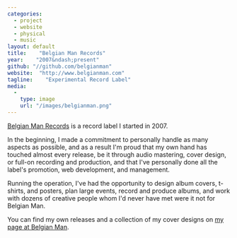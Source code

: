 ```yaml
---
categories:
  - project
  - website
  - physical
  - music
layout: default
title:    "Belgian Man Records"
year:    "2007&ndash;present"
github: "//github.com/belgianman"
website:  "http://www.belgianman.com"
tagline:    "Experimental Record Label"
media:
  -
    type: image
    url: "/images/belgianman.png"
---
```

<a href="http://belgianman.com/">Belgian Man Records</a> is a record label I started in 2007.

In the beginning, I made a commitment to personally handle as many aspects as possible, and as a result I'm proud that my own hand has touched almost every release, be it through audio mastering, cover design, or full-on recording and production, and that I've personally done all the label's promotion, web development, and management.

Running the operation, I've had the opportunity to design album covers, t-shirts, and posters, plan large events, record and produce albums, and work with dozens of creative people whom I'd never have met were it not for Belgian Man.

You can find my own releases and a collection of my cover designs on <a href="http://belgianman.com/monks">my page at Belgian Man</a>.
